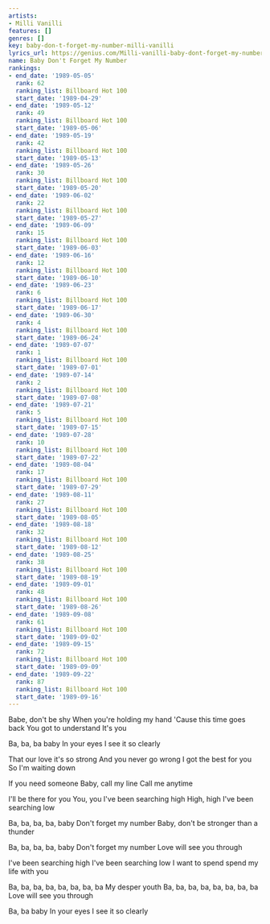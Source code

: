 ```yaml
---
artists:
- Milli Vanilli
features: []
genres: []
key: baby-don-t-forget-my-number-milli-vanilli
lyrics_url: https://genius.com/Milli-vanilli-baby-dont-forget-my-number-lyrics
name: Baby Don't Forget My Number
rankings:
- end_date: '1989-05-05'
  rank: 62
  ranking_list: Billboard Hot 100
  start_date: '1989-04-29'
- end_date: '1989-05-12'
  rank: 49
  ranking_list: Billboard Hot 100
  start_date: '1989-05-06'
- end_date: '1989-05-19'
  rank: 42
  ranking_list: Billboard Hot 100
  start_date: '1989-05-13'
- end_date: '1989-05-26'
  rank: 30
  ranking_list: Billboard Hot 100
  start_date: '1989-05-20'
- end_date: '1989-06-02'
  rank: 22
  ranking_list: Billboard Hot 100
  start_date: '1989-05-27'
- end_date: '1989-06-09'
  rank: 15
  ranking_list: Billboard Hot 100
  start_date: '1989-06-03'
- end_date: '1989-06-16'
  rank: 12
  ranking_list: Billboard Hot 100
  start_date: '1989-06-10'
- end_date: '1989-06-23'
  rank: 6
  ranking_list: Billboard Hot 100
  start_date: '1989-06-17'
- end_date: '1989-06-30'
  rank: 4
  ranking_list: Billboard Hot 100
  start_date: '1989-06-24'
- end_date: '1989-07-07'
  rank: 1
  ranking_list: Billboard Hot 100
  start_date: '1989-07-01'
- end_date: '1989-07-14'
  rank: 2
  ranking_list: Billboard Hot 100
  start_date: '1989-07-08'
- end_date: '1989-07-21'
  rank: 5
  ranking_list: Billboard Hot 100
  start_date: '1989-07-15'
- end_date: '1989-07-28'
  rank: 10
  ranking_list: Billboard Hot 100
  start_date: '1989-07-22'
- end_date: '1989-08-04'
  rank: 17
  ranking_list: Billboard Hot 100
  start_date: '1989-07-29'
- end_date: '1989-08-11'
  rank: 27
  ranking_list: Billboard Hot 100
  start_date: '1989-08-05'
- end_date: '1989-08-18'
  rank: 32
  ranking_list: Billboard Hot 100
  start_date: '1989-08-12'
- end_date: '1989-08-25'
  rank: 38
  ranking_list: Billboard Hot 100
  start_date: '1989-08-19'
- end_date: '1989-09-01'
  rank: 48
  ranking_list: Billboard Hot 100
  start_date: '1989-08-26'
- end_date: '1989-09-08'
  rank: 61
  ranking_list: Billboard Hot 100
  start_date: '1989-09-02'
- end_date: '1989-09-15'
  rank: 72
  ranking_list: Billboard Hot 100
  start_date: '1989-09-09'
- end_date: '1989-09-22'
  rank: 87
  ranking_list: Billboard Hot 100
  start_date: '1989-09-16'
---
```

Babe, don't be shy
When you're holding my hand
'Cause this time goes back
You got to understand
It's you

Ba, ba, ba baby
In your eyes
I see it so clearly

That our love it's so strong
And you never go wrong
I got the best for you
So I'm waiting down

If you need someone
Baby, call my line
Call me anytime

I'll be there for you
You, you
I've been searching high
High, high
I've been searching low


Ba, ba, ba, ba, baby
Don't forget my number
Baby, don't be stronger than a thunder

Ba, ba, ba, ba, baby
Don't forget my number
Love will see you through


I've been searching high
I've been searching low
I want to spend spend my life with you

Ba, ba, ba, ba, ba, ba, ba, ba
My desper youth
Ba, ba, ba, ba, ba, ba, ba, ba
Love will see you through

Ba, ba baby
In your eyes
I see it so clearly
